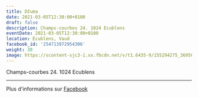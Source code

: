```yaml
---
title: Džuma
date: 2021-03-05T12:30:00+0100
draft: false
description: Champs-courbes 24. 1024 Ecublens
eventDate: 2021-03-05T12:30:00+0100
location: Écublens, Vaud
facebook_id: '254713972954306'
weight: 30
image: https://scontent-sjc3-1.xx.fbcdn.net/v/t1.6435-9/155294275_3695079563921169_4909597834044538694_n.jpg?_nc_cat=101&ccb=1-7&_nc_sid=9e60e4&_nc_ohc=bRMPvwvVEGEQ7kNvwFd4mRe&_nc_oc=AdmgwxcdMQPYOaCsNAev4nwtVSSY_M5561M5ARz1wWYsQIEdtcAgqbBGoAj7I-Wb0t4&_nc_zt=23&_nc_ht=scontent-sjc3-1.xx&edm=ABTKTjYEAAAA&_nc_gid=K13DwcR9iQn-7SE34bRn0Q&oh=00_AfHIvGHFvTf-QGPA5PEgw5hnQhjN2nEIN8LGdrpGVeesww&oe=683512DB
---
```


Champs-courbes 24. 1024 Ecublens

---

Plus d'informations sur [Facebook](https://facebook.com/events/254713972954306)